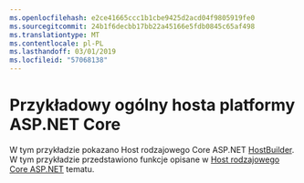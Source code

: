 ```yaml
---
ms.openlocfilehash: e2ce41665ccc1b1cbe9425d2acd04f9805919fe0
ms.sourcegitcommit: 24b1f6decbb17bb22a45166e5fdb0845c65af498
ms.translationtype: MT
ms.contentlocale: pl-PL
ms.lasthandoff: 03/01/2019
ms.locfileid: "57068138"
---
```

# <a name="aspnet-core-generic-host-sample"></a>Przykładowy ogólny hosta platformy ASP.NET Core

W tym przykładzie pokazano Host rodzajowego Core ASP.NET [HostBuilder](https://docs.microsoft.com/dotnet/api/microsoft.extensions.hosting.ihostedservice). W tym przykładzie przedstawiono funkcje opisane w [Host rodzajowego Core ASP.NET](https://docs.microsoft.com/aspnet/core/fundamentals/host/generic-host) tematu.
